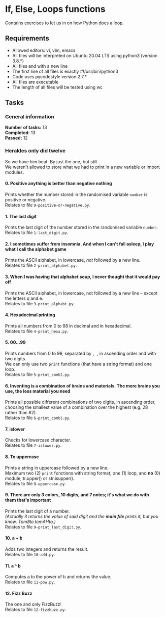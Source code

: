 # If, Else, Loops functions
Contains exercises to let us in on how Python does a loop.
## Requirements
* Allowed editors: vi, vim, emacs
* All files will be interpreted on Ubuntu 20.04 LTS using python3 (version 3.8.*)
* All files end with a new line
* The first line of all files is exactly #!/usr/bin/python3
* Code uses pycodestyle version 2.7.*
* All files are executable
* The length of all files will be tested using wc
## Tasks
### General information
__Number of tasks:__ 13<br/>
__Completed:__ 13<br/>
__Passed:__ 12<br/>
### Herakles only did twelve
So we have him beat. By just the one, but still.<br/>
We weren't allowed to store what we had to print in a new variable or import modules.
#### 0. Positive anything is better than negative nothing
Prints whether the number stored in the randomised variable `number` is positive or negative.<br/>
Relates to file `0-positive-or-negative.py`.
#### 1. The last digit
Prints the last digit of the number stored in the randomised variable `number`.<br/>
Relates to file `1-last_digit.py`.
#### 2. I sometimes suffer from insomnia. And when I can't fall asleep, I play what I call the alphabet game
Prints the ASCII alphabet, in lowercase, _not_ followed by a new line.<br/>
Relates to file `2-print_alphabet.py`.
#### 3. When I was having that alphabet soup, I never thought that it would pay off
Prints the ASCII alphabet, in lowercase, not followed by a new line – except the letters q and e.<br/>
Relates to file `3-print_alphabt.py`.
#### 4. Hexadecimal printing
Prints all numbers from 0 to 98 in decimal and in hexadecimal.<br/>
Relates to file `4-print_hexa.py`.
#### 5. 00...99
Prints numbers from 0 to 99, separated by `, `, in ascending order and with two digits.<br/>
We can only use two `print` functions (that have a string format) and one loop.<br/>
Relates to file `5-print_comb2.py`.
#### 6. Inventing is a combination of brains and materials. The more brains you use, the less material you need
Prints all possible different combinations of two digits, in ascending order, choosing the smallest value of a combination over the highest (e.g. 28 rather than 82).<br/>
Relates to file `6-print_comb3.py`.
#### 7. islower
Checks for lowercase character.<br/>
Relates to file `7-islower.py`.
#### 8. To uppercase
Prints a string in uppercase followed by a new line.<br/>
Maximum two (2) `print` functions with string format, one (1) loop, and __no__ (0) module, tr.upper() or str.isupper().<br/>
Relates to file `8-uppercase.py`.
#### 9. There are only 3 colors, 10 digits, and 7 notes; it's what we do with them that's important
Prints the last digit of a number.<br/>
_(Actually it returns the value of said digit and the __main file__ prints it, but you know. Tom8to tomAHto.)_<br/>
Relates to file `9-print_last_digit.py`.
#### 10. a + b
Adds two integers and returns the result.<br/>
Relates to file `10-add.py`.
#### 11. a ^ b
Computes a to the power of b and returns the value.<br/>
Relates to file `11-pow.py`.
#### 12. Fizz Buzz
The one and only FizzBuzz!<br/>
Relates to file `12-fizzbuzz.py`.